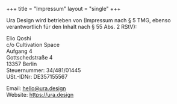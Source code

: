 +++
title = "Impressum"
layout = "single"
+++

Ura Design wird betrieben von (Impressum nach § 5 TMG, ebenso verantwortlich für den Inhalt nach § 55 Abs. 2 RStV):

Elio Qoshi  
c/o Cultivation Space\
Aufgang 4\
Gottschedstraße 4\
13357 Berlin\
Steuernummer: 34/481/01445\
USt.-IDNr: DE357155567

Email: hello@ura.design\
Website: https://ura.design